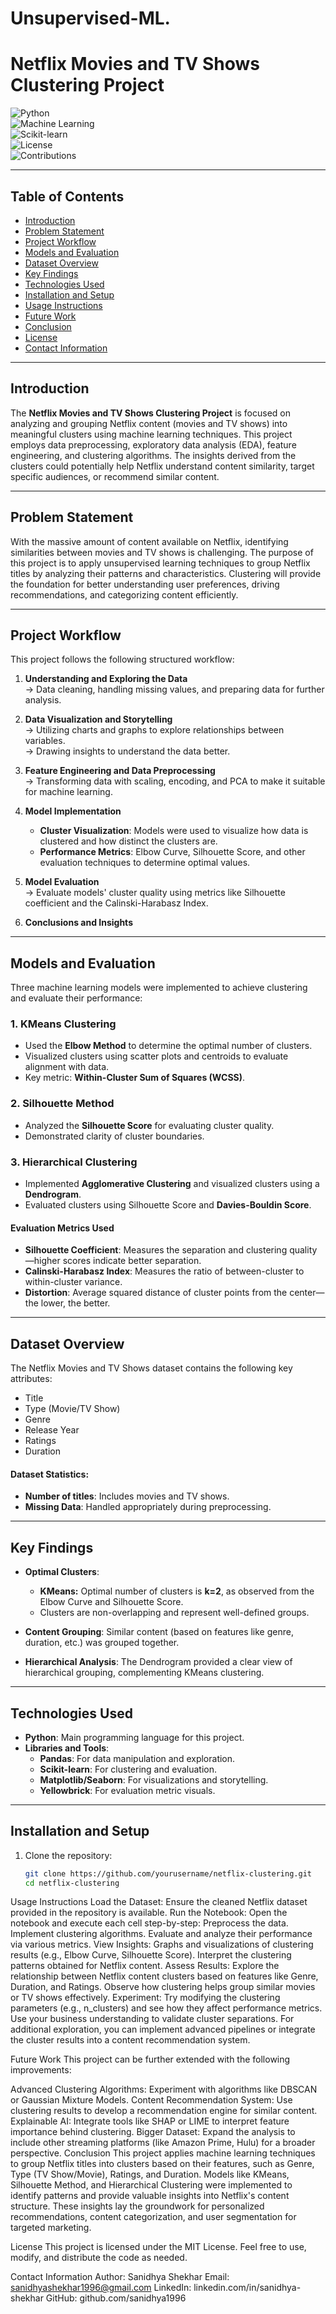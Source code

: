 # Unsupervised-ML.

# Netflix Movies and TV Shows Clustering Project

![Python](https://img.shields.io/badge/Python-3.x-blue.svg)  
![Machine Learning](https://img.shields.io/badge/Machine%20Learning-KMeans%2C%20Hierarchical-blue.svg)  
![Scikit-learn](https://img.shields.io/badge/Scikit--learn-0.24.2-orange.svg)  
![License](https://img.shields.io/badge/License-MIT-green.svg)  
![Contributions](https://img.shields.io/badge/Contributions-Welcome-brightgreen.svg)

---

## Table of Contents
- [Introduction](#introduction)
- [Problem Statement](#problem-statement)
- [Project Workflow](#project-workflow)
- [Models and Evaluation](#models-and-evaluation)
- [Dataset Overview](#dataset-overview)
- [Key Findings](#key-findings)
- [Technologies Used](#technologies-used)
- [Installation and Setup](#installation-and-setup)
- [Usage Instructions](#usage-instructions)
- [Future Work](#future-work)
- [Conclusion](#conclusion)
- [License](#license)
- [Contact Information](#contact-information)

---

## Introduction

The **Netflix Movies and TV Shows Clustering Project** is focused on analyzing and grouping Netflix content (movies and TV shows) into meaningful clusters using machine learning techniques. This project employs data preprocessing, exploratory data analysis (EDA), feature engineering, and clustering algorithms. The insights derived from the clusters could potentially help Netflix understand content similarity, target specific audiences, or recommend similar content.

---

## Problem Statement

With the massive amount of content available on Netflix, identifying similarities between movies and TV shows is challenging. The purpose of this project is to apply unsupervised learning techniques to group Netflix titles by analyzing their patterns and characteristics. Clustering will provide the foundation for better understanding user preferences, driving recommendations, and categorizing content efficiently.

---

## Project Workflow

This project follows the following structured workflow:

1. **Understanding and Exploring the Data**  
   → Data cleaning, handling missing values, and preparing data for further analysis.  

2. **Data Visualization and Storytelling**  
   → Utilizing charts and graphs to explore relationships between variables.  
   → Drawing insights to understand the data better.  

3. **Feature Engineering and Data Preprocessing**  
   → Transforming data with scaling, encoding, and PCA to make it suitable for machine learning.  

4. **Model Implementation**  
   - **Cluster Visualization**: Models were used to visualize how data is clustered and how distinct the clusters are.
   - **Performance Metrics**: Elbow Curve, Silhouette Score, and other evaluation techniques to determine optimal values.  

5. **Model Evaluation**  
   → Evaluate models' cluster quality using metrics like Silhouette coefficient and the Calinski-Harabasz Index.  

6. **Conclusions and Insights**  

---

## Models and Evaluation

Three machine learning models were implemented to achieve clustering and evaluate their performance:

### 1. **KMeans Clustering**  
   - Used the **Elbow Method** to determine the optimal number of clusters.  
   - Visualized clusters using scatter plots and centroids to evaluate alignment with data.  
   - Key metric: **Within-Cluster Sum of Squares (WCSS)**.  

### 2. **Silhouette Method**  
   - Analyzed the **Silhouette Score** for evaluating cluster quality.  
   - Demonstrated clarity of cluster boundaries.  

### 3. **Hierarchical Clustering**  
   - Implemented **Agglomerative Clustering** and visualized clusters using a **Dendrogram**.  
   - Evaluated clusters using Silhouette Score and **Davies-Bouldin Score**.  

#### **Evaluation Metrics Used**
   - **Silhouette Coefficient**: Measures the separation and clustering quality—higher scores indicate better separation.  
   - **Calinski-Harabasz Index**: Measures the ratio of between-cluster to within-cluster variance.  
   - **Distortion**: Average squared distance of cluster points from the center—the lower, the better.  

---

## Dataset Overview

The Netflix Movies and TV Shows dataset contains the following key attributes:  
- Title  
- Type (Movie/TV Show)  
- Genre  
- Release Year  
- Ratings  
- Duration  

#### Dataset Statistics:
- **Number of titles**: Includes movies and TV shows.  
- **Missing Data**: Handled appropriately during preprocessing.  

---

## Key Findings  

- **Optimal Clusters**:  
   - **KMeans:** Optimal number of clusters is **k=2**, as observed from the Elbow Curve and Silhouette Score.  
   - Clusters are non-overlapping and represent well-defined groups.  

- **Content Grouping**: Similar content (based on features like genre, duration, etc.) was grouped together.  

- **Hierarchical Analysis**: The Dendrogram provided a clear view of hierarchical grouping, complementing KMeans clustering.  

---

## Technologies Used

- **Python**: Main programming language for this project.
- **Libraries and Tools**:  
   - **Pandas**: For data manipulation and exploration.  
   - **Scikit-learn**: For clustering and evaluation.  
   - **Matplotlib/Seaborn**: For visualizations and storytelling.  
   - **Yellowbrick**: For evaluation metric visuals.  

---

## Installation and Setup  

1. Clone the repository:  
   ```bash
   git clone https://github.com/yourusername/netflix-clustering.git
   cd netflix-clustering

Usage Instructions
Load the Dataset: Ensure the cleaned Netflix dataset provided in the repository is available.
Run the Notebook: Open the notebook and execute each cell step-by-step:
Preprocess the data.
Implement clustering algorithms.
Evaluate and analyze their performance via various metrics.
View Insights:
Graphs and visualizations of clustering results (e.g., Elbow Curve, Silhouette Score).
Interpret the clustering patterns obtained for Netflix content.
Assess Results:
Explore the relationship between Netflix content clusters based on features like Genre, Duration, and Ratings.
Observe how clustering helps group similar movies or TV shows effectively.
Experiment:
Try modifying the clustering parameters (e.g., n_clusters) and see how they affect performance metrics.
Use your business understanding to validate cluster separations.
For additional exploration, you can implement advanced pipelines or integrate the cluster results into a content recommendation system.

Future Work
This project can be further extended with the following improvements:

Advanced Clustering Algorithms:
Experiment with algorithms like DBSCAN or Gaussian Mixture Models.
Content Recommendation System:
Use clustering results to develop a recommendation engine for similar content.
Explainable AI:
Integrate tools like SHAP or LIME to interpret feature importance behind clustering.
Bigger Dataset:
Expand the analysis to include other streaming platforms (like Amazon Prime, Hulu) for a broader perspective.
Conclusion
This project applies machine learning techniques to group Netflix titles into clusters based on their features, such as Genre, Type (TV Show/Movie), Ratings, and Duration. Models like KMeans, Silhouette Method, and Hierarchical Clustering were implemented to identify patterns and provide valuable insights into Netflix's content structure. These insights lay the groundwork for personalized recommendations, content categorization, and user segmentation for targeted marketing.

License
This project is licensed under the MIT License. Feel free to use, modify, and distribute the code as needed.

Contact Information
Author: Sanidhya Shekhar
Email: sanidhyashekhar1996@gmail.com
LinkedIn: linkedin.com/in/sanidhya-shekhar
GitHub: github.com/sanidhya1996
